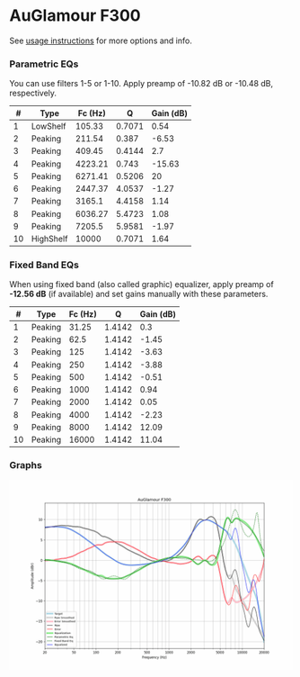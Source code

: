 # AuGlamour F300
See [usage instructions](https://github.com/jaakkopasanen/AutoEq#usage) for more options and info.

### Parametric EQs
You can use filters 1-5 or 1-10. Apply preamp of -10.82 dB or -10.48 dB, respectively.

|   # | Type      |   Fc (Hz) |      Q |   Gain (dB) |
|-----|-----------|-----------|--------|-------------|
|   1 | LowShelf  |    105.33 | 0.7071 |        0.54 |
|   2 | Peaking   |    211.54 | 0.387  |       -6.53 |
|   3 | Peaking   |    409.45 | 0.4144 |        2.7  |
|   4 | Peaking   |   4223.21 | 0.743  |      -15.63 |
|   5 | Peaking   |   6271.41 | 0.5206 |       20    |
|   6 | Peaking   |   2447.37 | 4.0537 |       -1.27 |
|   7 | Peaking   |   3165.1  | 4.4158 |        1.14 |
|   8 | Peaking   |   6036.27 | 5.4723 |        1.08 |
|   9 | Peaking   |   7205.5  | 5.9581 |       -1.97 |
|  10 | HighShelf |  10000    | 0.7071 |        1.64 |

### Fixed Band EQs
When using fixed band (also called graphic) equalizer, apply preamp of **-12.56 dB** (if available) and set gains manually with these parameters.

|   # | Type    |   Fc (Hz) |      Q |   Gain (dB) |
|-----|---------|-----------|--------|-------------|
|   1 | Peaking |     31.25 | 1.4142 |        0.3  |
|   2 | Peaking |     62.5  | 1.4142 |       -1.45 |
|   3 | Peaking |    125    | 1.4142 |       -3.63 |
|   4 | Peaking |    250    | 1.4142 |       -3.88 |
|   5 | Peaking |    500    | 1.4142 |       -0.51 |
|   6 | Peaking |   1000    | 1.4142 |        0.94 |
|   7 | Peaking |   2000    | 1.4142 |        0.05 |
|   8 | Peaking |   4000    | 1.4142 |       -2.23 |
|   9 | Peaking |   8000    | 1.4142 |       12.09 |
|  10 | Peaking |  16000    | 1.4142 |       11.04 |

### Graphs
![](./AuGlamour%20F300.png)
